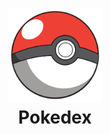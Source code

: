 <h1 align="center">
  <img src="./public/favicon.png" alt="pokeball" width="150px" heigth="150px">
  </br>
  Pokedex
</h1>

